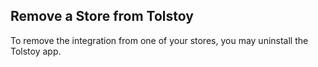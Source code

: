 ## Remove a Store from Tolstoy

To remove the integration from one of your stores, you may uninstall the Tolstoy app.
